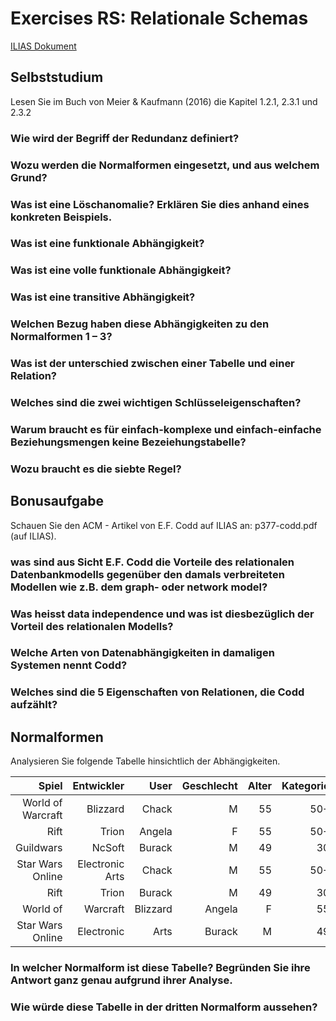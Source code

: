 # Exercises RS: Relationale Schemas

[ILIAS Dokument](https://elearning.hslu.ch/ilias/goto.php?target=file_3618336_download)

## Selbststudium
Lesen Sie im Buch von Meier & Kaufmann (2016) die Kapitel 1.2.1, 2.3.1 und 2.3.2

### Wie wird der Begriff der Redundanz definiert?

### Wozu werden die Normalformen eingesetzt, und aus welchem Grund?

### Was ist eine Löschanomalie? Erklären Sie dies anhand eines konkreten Beispiels.
 
### Was ist eine funktionale Abhängigkeit?

### Was ist eine volle funktionale Abhängigkeit?

### Was ist eine transitive Abhängigkeit?

### Welchen Bezug haben diese Abhängigkeiten zu den Normalformen 1 – 3?

### Was ist der unterschied zwischen einer Tabelle und einer Relation?

### Welches sind die zwei wichtigen Schlüsseleigenschaften?

### Warum braucht es für einfach-komplexe und einfach-einfache Beziehungsmengen keine Bezeiehungstabelle?

### Wozu braucht es die siebte Regel? 

## Bonusaufgabe
Schauen Sie den ACM - Artikel von E.F. Codd auf ILIAS an: p377-codd.pdf (auf ILIAS).

### was sind aus Sicht E.F. Codd die Vorteile des relationalen Datenbankmodells gegenüber den damals verbreiteten Modellen wie z.B. dem graph- oder network model?

### Was heisst data independence und was ist diesbezüglich der Vorteil des relationalen Modells?

### Welche Arten von Datenabhängigkeiten in damaligen Systemen nennt Codd?

### Welches sind die 5 Eigenschaften von Relationen, die Codd aufzählt?
## Normalformen
Analysieren Sie folgende Tabelle hinsichtlich der Abhängigkeiten.

|Spiel|Entwickler|User|Geschlecht|Alter|Kategorie|Erstregistrierung|Bezeichnung|
|----:|---------:|---:|---------:|----:|--------:|----------------:|----------:|
|World of Warcraft|Blizzard|Chack|M|55|50+|19.03.00|Rollenspiel|
|Rift|Trion|Angela|F|55|50+|22.05.01|Rollenspiel|
|Guildwars|NcSoft|Burack|M|49|30|-|49|17.04.01|Rollenspiel|
|Star Wars Online|Electronic Arts|Chack|M|55|50+|08.08.05|SciFi|
|Rift|Trion|Burack|M|49|30|-|49|17.05.02|Rollenspiel|
|World of|Warcraft|Blizzard|Angela|F|55|50+|28.08.08|Rollenspiel|
|Star Wars Online|Electronic|Arts|Burack|M|49|30|-|49|17.11.11|SciFi|

### In welcher Normalform ist diese Tabelle? Begründen Sie ihre Antwort ganz genau aufgrund ihrer Analyse.

### Wie würde diese Tabelle in der dritten Normalform aussehen? 
